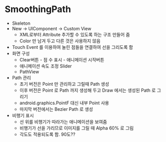 # SmoothingPath

* Skeleton
* New -> UIComponent -> Custom View
  * XML로부터 Attribute 추가할 수 있도록 하는 구조 만들어 줌
  * Color 만 남겨 두고 다른 것은 사용하지 않음
* Touch Event 를 이용하여 눌린 점들을 연결하여 선을 그리도록 함
* 화면 구성
  * Clear버튼 - 점 수 표시 - 애니메이션 시작버튼
  * 애니메이션 속도 조정 Slider
  * PathView
* Path 관리
  * 초기 버전은 Point 만 관리하고 그릴때 Path 생성
  * 이후 버전은 Point 로 Path 까지 생성해 두고 Draw 에서는 생성된 Path 로 그리기
  * android.graphics.PointF 대신 내부 Point 사용
  * 마지막 버전에서는 Bezier Path 로 생성
* 비행기 표시
  * 선 위를 비행기가 따라가는 애니메이션을 보여줌
  * 비행기가 선을 가리므로 이미지를 그릴 때 Alpha 60% 로 그림
  * 각도도 적용되도록 함. 90도??

